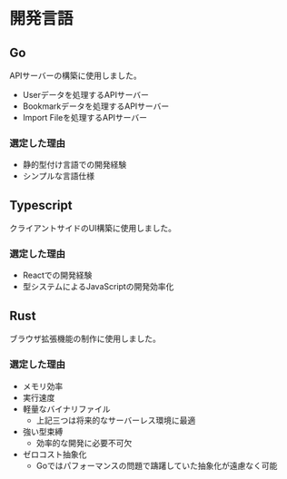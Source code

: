 # 開発言語

## Go
APIサーバーの構築に使用しました。
- Userデータを処理するAPIサーバー
- Bookmarkデータを処理するAPIサーバー
- Import Fileを処理するAPIサーバー
### 選定した理由
- 静的型付け言語での開発経験
- シンプルな言語仕様

## Typescript
クライアントサイドのUI構築に使用しました。
### 選定した理由
- Reactでの開発経験
- 型システムによるJavaScriptの開発効率化

## Rust
ブラウザ拡張機能の制作に使用しました。
### 選定した理由
- メモリ効率
- 実行速度
- 軽量なバイナリファイル
    - 上記三つは将来的なサーバーレス環境に最適
- 強い型束縛
    - 効率的な開発に必要不可欠
- ゼロコスト抽象化
    - Goではパフォーマンスの問題で躊躇していた抽象化が遠慮なく可能
